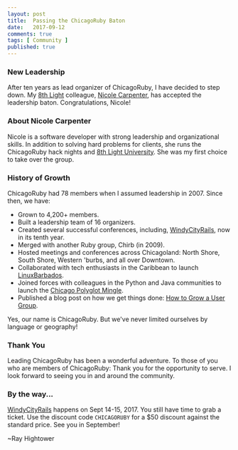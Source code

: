 ```yaml
---
layout: post
title:  Passing the ChicagoRuby Baton
date:   2017-09-12
comments: true
tags: [ Community ]
published: true
---
```


### New Leadership

After ten years as lead organizer of ChicagoRuby, I have decided to step down. My [8th Light](http://8thlight.com) colleague, [Nicole Carpenter](https://www.meetup.com/ChicagoRuby/members/190520517/), has accepted the leadership baton. Congratulations, Nicole!

<!--more-->

### About Nicole Carpenter

Nicole is a software developer with strong leadership and organizational skills. In addition to solving hard problems for clients, she runs the ChicagoRuby hack nights and [8th Light University](https://www.meetup.com/8th-light-university/). She was my first choice to take over the group.

### History of Growth

ChicagoRuby had 78 members when I assumed leadership in 2007. Since then, we have:

* Grown to 4,200+ members.
* Built a leadership team of 16 organizers.
* Created several successful conferences, including, [WindyCityRails](http://windycityrails.com), now in its tenth year.
* Merged with another Ruby group, Chirb (in 2009).
* Hosted meetings and conferences across Chicagoland: North Shore, South Shore, Western 'burbs, and all over Downtown.
* Collaborated with tech enthusiasts in the Caribbean to launch [LinuxBarbados](http://linuxbarbados.org).
* Joined forces with colleagues in the Python and Java communities to launch the [Chicago Polyglot Mingle](http://chicagopolyglot.com).
* Published a blog post on how we get things done: [How to Grow a User Group](/blog/2014/05/30/how-to-grow-a-user-group/).

Yes, our name is ChicagoRuby. But we've never limited ourselves by language or geography!

### Thank You

Leading ChicagoRuby has been a wonderful adventure. To those of you who are members of ChicagoRuby: Thank you for the opportunity to serve. I look forward to seeing you in and around the community.

### By the way...

[WindyCityRails](http://windycityrails.com) happens on Sept 14-15, 2017. You still have time to grab a ticket. Use the discount code `CHICAGORUBY` for a $50 discount against the standard price. See you in September!

~Ray Hightower

